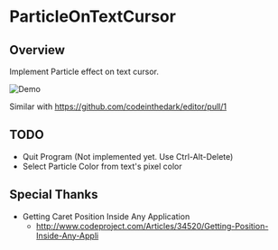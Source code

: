 # ParticleOnTextCursor

## Overview
Implement Particle effect on text cursor.

![Demo](https://raw.githubusercontent.com/if1live/ParticleOnTextCursor/master/document/demo.gif)

Similar with https://github.com/codeinthedark/editor/pull/1

## TODO
* Quit Program (Not implemented yet. Use Ctrl-Alt-Delete)
* Select Particle Color from text's pixel color

## Special Thanks
* Getting Caret Position Inside Any Application
  * http://www.codeproject.com/Articles/34520/Getting-Position-Inside-Any-Appli
